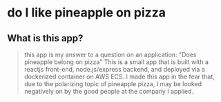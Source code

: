 # do I like pineapple on pizza #

 
## What is this app? ##
  > this app is my answer to a question on an application: "Does pineapple belong on pizza" This is a small app
  that is built with a reactjs front-end, node.js/express backend, and deployed via a dockerized container on AWS ECS.
  I made this app in the fear that, due to the polarizing topic of pineapple pizza, I may be looked negatively on
  by the good people at the company I applied.


